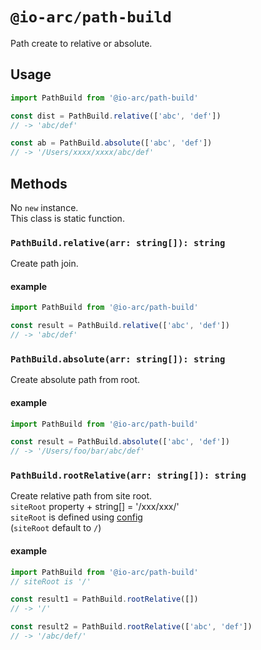 # `@io-arc/path-build`

Path create to relative or absolute.

## Usage

```typescript
import PathBuild from '@io-arc/path-build'

const dist = PathBuild.relative(['abc', 'def'])
// -> 'abc/def'

const ab = PathBuild.absolute(['abc', 'def'])
// -> '/Users/xxxx/xxxx/abc/def'
```

## Methods

No `new` instance.  
This class is static function.

### `PathBuild.relative(arr: string[]): string`

Create path join.

#### example

```typescript
import PathBuild from '@io-arc/path-build'

const result = PathBuild.relative(['abc', 'def'])
// -> 'abc/def'
```

### `PathBuild.absolute(arr: string[]): string`

Create absolute path from root.  

#### example

```typescript
import PathBuild from '@io-arc/path-build'

const result = PathBuild.absolute(['abc', 'def'])
// -> '/Users/foo/bar/abc/def'
```

### `PathBuild.rootRelative(arr: string[]): string`

Create relative path from site root.  
`siteRoot` property + string[] = '/xxx/xxx/'    
`siteRoot` is defined using [config](https://www.npmjs.com/package/node-config)  
(`siteRoot` default to `/`)

#### example

```typescript
import PathBuild from '@io-arc/path-build'
// siteRoot is '/'

const result1 = PathBuild.rootRelative([])
// -> '/'

const result2 = PathBuild.rootRelative(['abc', 'def'])
// -> '/abc/def/'
```

